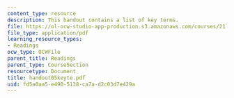 ```yaml
---
content_type: resource
description: This handout contains a list of key terms.
file: https://ol-ocw-studio-app-production.s3.amazonaws.com/courses/21l-012-forms-of-western-narrative-spring-2004/fd5a0aa5e4905138ca7ad2c03d7e429a_handout05keyte.pdf
file_type: application/pdf
learning_resource_types:
- Readings
ocw_type: OCWFile
parent_title: Readings
parent_type: CourseSection
resourcetype: Document
title: handout05keyte.pdf
uid: fd5a0aa5-e490-5138-ca7a-d2c03d7e429a
---
```

